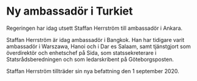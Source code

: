 # Ny ambassadör i Turkiet

Regeringen har idag utsett Staffan Herrström till ambassadör i Ankara.

Staffan Herrström är idag ambassadör i Bangkok. Han har tidigare varit ambassadör i Warszawa, Hanoi och i Dar es Salaam, samt tjänstgjort som överdirektör och enhetschef på Sida, som statssekreterare i Statsrådsberedningen och som ledarskribent på Göteborgsposten.

Staffan Herrström tillträder sin nya befattning den 1 september 2020.
